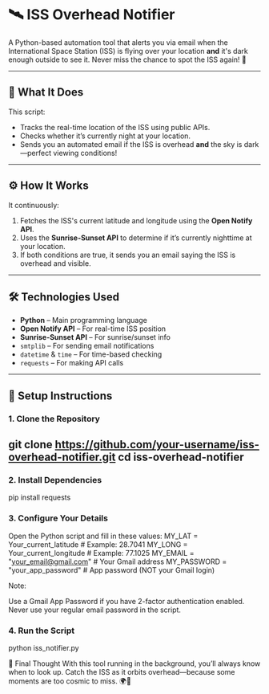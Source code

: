 # 🛰️ ISS Overhead Notifier

A Python-based automation tool that alerts you via email when the International Space Station (ISS) is flying over your location **and** it's dark enough outside to see it. Never miss the chance to spot the ISS again! 🌌

---

## 📌 What It Does

This script:
- Tracks the real-time location of the ISS using public APIs.
- Checks whether it’s currently night at your location.
- Sends you an automated email if the ISS is overhead **and** the sky is dark—perfect viewing conditions!

---

## ⚙️ How It Works

It continuously:
1. Fetches the ISS's current latitude and longitude using the **Open Notify API**.
2. Uses the **Sunrise-Sunset API** to determine if it’s currently nighttime at your location.
3. If both conditions are true, it sends you an email saying the ISS is overhead and visible.

---

## 🛠 Technologies Used

- **Python** – Main programming language
- **Open Notify API** – For real-time ISS position
- **Sunrise-Sunset API** – For sunrise/sunset info
- `smtplib` – For sending email notifications
- `datetime` & `time` – For time-based checking
- `requests` – For making API calls

---

## 🚀 Setup Instructions

### 1. Clone the Repository

git clone https://github.com/your-username/iss-overhead-notifier.git
cd iss-overhead-notifier
---
### 2. Install Dependencies

pip install requests

### 3. Configure Your Details
Open the Python script and fill in these values:
MY_LAT = Your_current_latitude       # Example: 28.7041
MY_LONG = Your_current_longitude     # Example: 77.1025
MY_EMAIL = "your_email@gmail.com"    # Your Gmail address
MY_PASSWORD = "your_app_password"    # App password (NOT your Gmail login)

Note:

Use a Gmail App Password if you have 2-factor authentication enabled.
Never use your regular email password in the script.

### 4. Run the Script
python iss_notifier.py

🙌 Final Thought
With this tool running in the background, you’ll always know when to look up.
Catch the ISS as it orbits overhead—because some moments are too cosmic to miss. 🌍🚀
